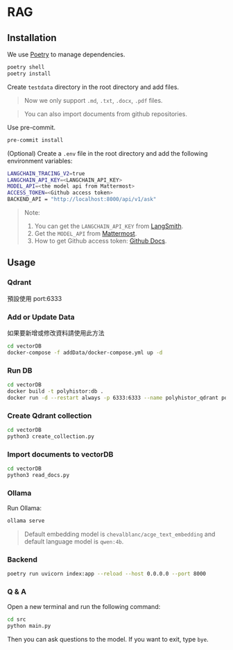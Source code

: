 # RAG

## Installation

We use [Poetry](https://python-poetry.org/) to manage dependencies.

```bash
poetry shell
poetry install
```


Create `testdata` directory in the root directory and add files.

> Now we only support `.md`, `.txt`, `.docx`, `.pdf` files.

> You can also import documents from github repositories.

Use pre-commit.
```bash
pre-commit install
```


(Optional) Create a `.env` file in the root directory and add the following environment variables:

```bash
LANGCHAIN_TRACING_V2=true
LANGCHAIN_API_KEY=<LANGCHAIN_API_KEY>
MODEL_API=<the model api from Mattermost>
ACCESS_TOKEN=<Github access token>
BACKEND_API = "http://localhost:8000/api/v1/ask"
```
> Note:
> 1. You can get the `LANGCHAIN_API_KEY` from [LangSmith](https://www.langchain.com/langsmith).
> 2. Get the `MODEL_API` from [Mattermost](https://chat.coscup.org/coscup/pl/hjez3dwmtjbk8du1rih9ne66wo).
> 3. How to get Github access token: [Github Docs](https://docs.github.com/en/authentication/keeping-your-account-and-data-secure/managing-your-personal-access-tokens).


## Usage

### Qdrant
預設使用 port:6333
### Add or Update Data
如果要新增或修改資料請使用此方法
```bash
cd vectorDB
docker-compose -f addData/docker-compose.yml up -d  
```
### Run DB
```bash
cd vectorDB
docker build -t polyhistor:db .
docker run -d --restart always -p 6333:6333 --name polyhistor_qdrant polyhistor:db
```

### Create Qdrant collection
```bash
cd vectorDB
python3 create_collection.py
```

### Import documents to vectorDB
```bash
cd vectorDB
python3 read_docs.py
```

### Ollama

Run Ollama:
```bash
ollama serve
```
> Default embedding model is `chevalblanc/acge_text_embedding` and default language model is `qwen:4b`.

### Backend
```bash
poetry run uvicorn index:app --reload --host 0.0.0.0 --port 8000
```

### Q & A

Open a new terminal and run the following command:
```bash
cd src
python main.py
```

Then you can ask questions to the model.
If you want to exit, type `bye`.

